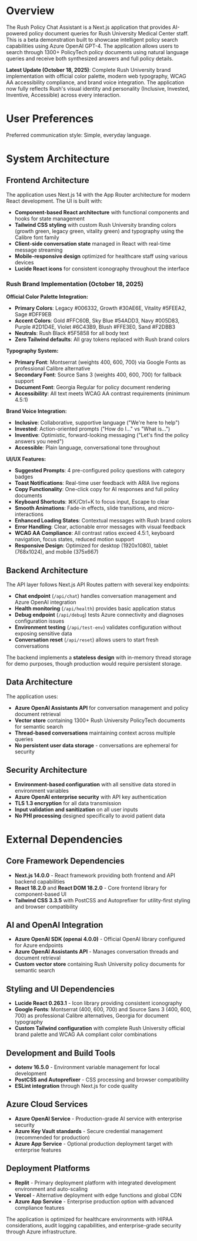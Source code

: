 # Overview

The Rush Policy Chat Assistant is a Next.js application that provides AI-powered policy document queries for Rush University Medical Center staff. This is a beta demonstration built to showcase intelligent policy search capabilities using Azure OpenAI GPT-4. The application allows users to search through 1300+ PolicyTech policy documents using natural language queries and receive both synthesized answers and full policy details.

**Latest Update (October 18, 2025)**: Complete Rush University brand implementation with official color palette, modern web typography, WCAG AA accessibility compliance, and brand voice integration. The application now fully reflects Rush's visual identity and personality (Inclusive, Invested, Inventive, Accessible) across every interaction.

# User Preferences

Preferred communication style: Simple, everyday language.

# System Architecture

## Frontend Architecture

The application uses Next.js 14 with the App Router architecture for modern React development. The UI is built with:

- **Component-based React architecture** with functional components and hooks for state management
- **Tailwind CSS styling** with custom Rush University branding colors (growth green, legacy green, vitality green) and typography using the Calibre font family
- **Client-side conversation state** managed in React with real-time message streaming
- **Mobile-responsive design** optimized for healthcare staff using various devices
- **Lucide React icons** for consistent iconography throughout the interface

### Rush Brand Implementation (October 18, 2025)

**Official Color Palette Integration:**
- **Primary Colors**: Legacy #006332, Growth #30AE6E, Vitality #5FEEA2, Sage #DFF9EB
- **Accent Colors**: Gold #FFC60B, Sky Blue #54ADD3, Navy #005D83, Purple #2D1D4E, Violet #6C43B9, Blush #FFE3E0, Sand #F2DBB3
- **Neutrals**: Rush Black #5F5858 for all body text
- **Zero Tailwind defaults**: All gray tokens replaced with Rush brand colors

**Typography System:**
- **Primary Font**: Montserrat (weights 400, 600, 700) via Google Fonts as professional Calibre alternative
- **Secondary Font**: Source Sans 3 (weights 400, 600, 700) for fallback support
- **Document Font**: Georgia Regular for policy document rendering
- **Accessibility**: All text meets WCAG AA contrast requirements (minimum 4.5:1)

**Brand Voice Integration:**
- **Inclusive**: Collaborative, supportive language ("We're here to help")
- **Invested**: Action-oriented prompts ("How do I..." vs "What is...")
- **Inventive**: Optimistic, forward-looking messaging ("Let's find the policy answers you need")
- **Accessible**: Plain language, conversational tone throughout

**UI/UX Features:**
- **Suggested Prompts**: 4 pre-configured policy questions with category badges
- **Toast Notifications**: Real-time user feedback with ARIA live regions
- **Copy Functionality**: One-click copy for AI responses and full policy documents
- **Keyboard Shortcuts**: ⌘K/Ctrl+K to focus input, Escape to clear
- **Smooth Animations**: Fade-in effects, slide transitions, and micro-interactions
- **Enhanced Loading States**: Contextual messages with Rush brand colors
- **Error Handling**: Clear, actionable error messages with visual feedback
- **WCAG AA Compliance**: All contrast ratios exceed 4.5:1, keyboard navigation, focus states, reduced motion support
- **Responsive Design**: Optimized for desktop (1920x1080), tablet (768x1024), and mobile (375x667)

## Backend Architecture

The API layer follows Next.js API Routes pattern with several key endpoints:

- **Chat endpoint** (`/api/chat`) handles conversation management and Azure OpenAI integration
- **Health monitoring** (`/api/health`) provides basic application status
- **Debug endpoint** (`/api/debug`) tests Azure connectivity and diagnoses configuration issues
- **Environment testing** (`/api/test-env`) validates configuration without exposing sensitive data
- **Conversation reset** (`/api/reset`) allows users to start fresh conversations

The backend implements a **stateless design** with in-memory thread storage for demo purposes, though production would require persistent storage.

## Data Architecture

The application uses:

- **Azure OpenAI Assistants API** for conversation management and policy document retrieval
- **Vector store** containing 1300+ Rush University PolicyTech documents for semantic search
- **Thread-based conversations** maintaining context across multiple queries
- **No persistent user data storage** - conversations are ephemeral for security

## Security Architecture

- **Environment-based configuration** with all sensitive data stored in environment variables
- **Azure OpenAI enterprise security** with API key authentication
- **TLS 1.3 encryption** for all data transmission
- **Input validation and sanitization** on all user inputs
- **No PHI processing** designed specifically to avoid patient data

# External Dependencies

## Core Framework Dependencies

- **Next.js 14.0.0** - React framework providing both frontend and API backend capabilities
- **React 18.2.0** and **React DOM 18.2.0** - Core frontend library for component-based UI
- **Tailwind CSS 3.3.5** with PostCSS and Autoprefixer for utility-first styling and browser compatibility

## AI and OpenAI Integration

- **Azure OpenAI SDK (openai 4.0.0)** - Official OpenAI library configured for Azure endpoints
- **Azure OpenAI Assistants API** - Manages conversation threads and document retrieval
- **Custom vector store** containing Rush University policy documents for semantic search

## Styling and UI Dependencies

- **Lucide React 0.263.1** - Icon library providing consistent iconography
- **Google Fonts**: Montserrat (400, 600, 700) and Source Sans 3 (400, 600, 700) as professional Calibre alternatives, Georgia for document typography
- **Custom Tailwind configuration** with complete Rush University official brand palette and WCAG AA compliant color combinations

## Development and Build Tools

- **dotenv 16.5.0** - Environment variable management for local development
- **PostCSS and Autoprefixer** - CSS processing and browser compatibility
- **ESLint integration** through Next.js for code quality

## Azure Cloud Services

- **Azure OpenAI Service** - Production-grade AI service with enterprise security
- **Azure Key Vault standards** - Secure credential management (recommended for production)
- **Azure App Service** - Optional production deployment target with enterprise features

## Deployment Platforms

- **Replit** - Primary deployment platform with integrated development environment and auto-scaling
- **Vercel** - Alternative deployment with edge functions and global CDN
- **Azure App Service** - Enterprise production option with advanced compliance features

The application is optimized for healthcare environments with HIPAA considerations, audit logging capabilities, and enterprise-grade security through Azure infrastructure.